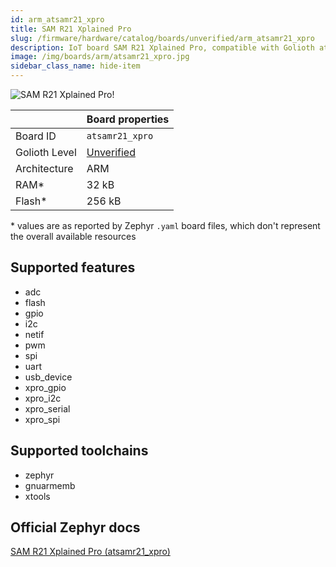 ```yaml
---
id: arm_atsamr21_xpro
title: SAM R21 Xplained Pro
slug: /firmware/hardware/catalog/boards/unverified/arm_atsamr21_xpro
description: IoT board SAM R21 Xplained Pro, compatible with Golioth at unverified level.
image: /img/boards/arm/atsamr21_xpro.jpg
sidebar_class_name: hide-item
---
```


[//]: # (This is an auto-generated file, do not edit! Changes to it will be lost upon re-generation)

![SAM R21 Xplained Pro!](/img/boards/arm/atsamr21_xpro.jpg "SAM R21 Xplained Pro")

|                | Board properties     |
| -------------  | -------------------- |
| Board ID       | `atsamr21_xpro` |
| Golioth Level  | [Unverified](/firmware/hardware#unverified-boards) |
| Architecture   | ARM |
| RAM*           | 32 kB |
| Flash*         | 256 kB |

\* values are as reported by Zephyr `.yaml` board files, which don't represent the overall available resources



## Supported features

* adc
* flash
* gpio
* i2c
* netif
* pwm
* spi
* uart
* usb_device
* xpro_gpio
* xpro_i2c
* xpro_serial
* xpro_spi

## Supported toolchains

* zephyr
* gnuarmemb
* xtools

## Official Zephyr docs

[SAM R21 Xplained Pro (atsamr21_xpro)](https://docs.zephyrproject.org/3.6.0/boards/arm/atsamr21_xpro/doc/index.html)
